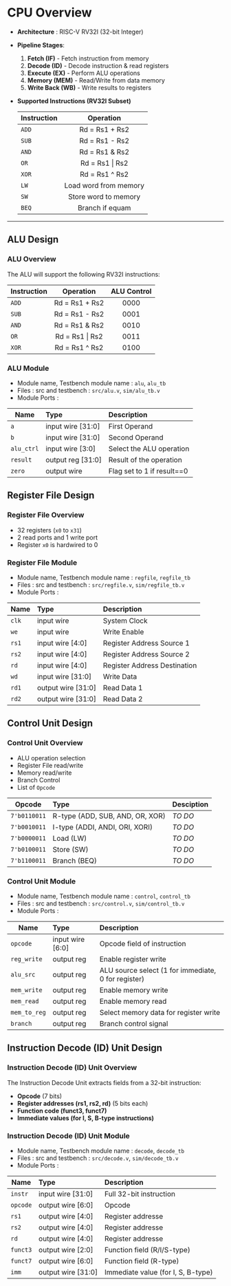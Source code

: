 # **CPU Overview**
-   **Architecture** : RISC-V RV32I (32-bit Integer)
-   **Pipeline Stages**:
    1.  **Fetch       (IF)**    - Fetch instruction from memory
    2.  **Decode      (ID)**    - Decode instruction & read registers
    3.  **Execute     (EX)**    - Perform ALU operations
    4.  **Memory      (MEM)**   - Read/Write from data memory
    5.  **Write Back  (WB)**    - Write results to registers

-   **Supported Instructions (RV32I Subset)**

    | Instruction       | Operation                 |
    |---                |:-:                        |
    |  `ADD`            | Rd = Rs1 + Rs2            |
    |  `SUB`            | Rd = Rs1 - Rs2            |
    |  `AND`            | Rd = Rs1 & Rs2            |
    |  `OR`             | Rd = Rs1 \| Rs2           |
    |  `XOR`            | Rd = Rs1 ^ Rs2            |
    |  `LW`             | Load word from memory     |
    |  `SW`             | Store word to memory      |
    |  `BEQ`            | Branch if equam           |

---

## **ALU Design**
### ALU Overview
The ALU will support the following RV32I instructions:

| Instruction       | Operation                 | ALU Control   |
|---                |:-:                        |:-:            |
|  `ADD`            | Rd = Rs1 + Rs2            | 0000          |
|  `SUB`            | Rd = Rs1 - Rs2            | 0001          |
|  `AND`            | Rd = Rs1 & Rs2            | 0010          |
|  `OR`             | Rd = Rs1 \| Rs2           | 0011          |
|  `XOR`            | Rd = Rs1 ^ Rs2            | 0100          |

### ALU Module
-   Module name, Testbench module name : `alu`, `alu_tb`
-   Files : src and testbench : `src/alu.v`, `sim/alu_tb.v` 
-   Module Ports :

| Name          | Type                 | Description                    |
|---            |:-                    |:-                              |
|  `a`          | input  wire [31:0]   | First Operand                  |
|  `b`          | input  wire [31:0]   | Second Operand                 |
|  `alu_ctrl`   | input  wire [3:0]    | Select the ALU operation       |
|  `result`     | output reg  [31:0]   | Result of the operation        |
|  `zero`       | output wire          | Flag set to 1 if result==0     |

## **Register File Design**
### Register File Overview
-   32 registers (`x0` to `x31`)
-   2 read ports and 1 write port
-   Register `x0` is hardwired to 0

### Register File Module
-   Module name, Testbench module name : `regfile`, `regfile_tb`
-   Files : src and testbench : `src/regfile.v`, `sim/regfile_tb.v` 
-   Module Ports :

| Name         | Type                 | Description                   |
|---           |:-                    |:-                             |
|  `clk`       | input  wire          | System Clock                  |
|  `we`        | input  wire          | Write Enable                  |
|  `rs1`       | input  wire [4:0]    | Register Address Source 1     |
|  `rs2`       | input  wire [4:0]    | Register Address Source 2     |
|  `rd`        | input  wire [4:0]    | Register Address Destination  |
|  `wd`        | input  wire [31:0]   | Write Data                    |
|  `rd1`       | output wire [31:0]   | Read Data 1                   |
|  `rd2`       | output wire [31:0]   | Read Data 2                   |


## **Control Unit Design**
### Control Unit Overview
-   ALU operation selection
-   Register File read/write
-   Memory read/write
-   Branch Control
-   List of `Opcode`

| Opcode                   | Type                                      | Desciption       |
|---                       |:-                                         |:-                |
|  `7'b0110011`            | R-type (ADD, SUB, AND, OR, XOR)           | *TO DO*          |
|  `7'b0010011`            | I-type (ADDI, ANDI, ORI, XORI)            | *TO DO*          |
|  `7'b0000011`            | Load (LW)                                 | *TO DO*          |
|  `7'b0100011`            | Store (SW)                                | *TO DO*          |
|  `7'b1100011`            | Branch (BEQ)                              | *TO DO*          |

### Control Unit Module
-   Module name, Testbench module name : `control`, `control_tb`
-   Files : src and testbench : `src/control.v`, `sim/control_tb.v`
-   Module Ports :

| Name             | Type                | Description                                          |
|---               |:-                   |:-                                                    |
|  `opcode`        | input  wire [6:0]   | Opcode field of instruction                          |
|  `reg_write`     | output reg          | Enable register write                                |
|  `alu_src`       | output reg          | ALU source select (1 for immediate, 0 for register)  |
|  `mem_write`     | output reg          | Enable memory write                                  |
|  `mem_read`      | output reg          | Enable memory read                                   |
|  `mem_to_reg`    | output reg          | Select memory data for register write                |
|  `branch`        | output reg          | Branch control signal                                |




## **Instruction Decode (ID) Unit Design**
### Instruction Decode (ID) Unit Overview
The Instruction Decode Unit extracts fields from a 32-bit instruction:
-   **Opcode** (7 bits)
-   **Register addresses (rs1, rs2, rd)** (5 bits each)
-   **Function code (funct3, funct7)**
-   **Immediate values (for I, S, B-type instructions)**


### Instruction Decode (ID) Unit Module
-   Module name, Testbench module name : `decode`, `decode_tb`
-   Files : src and testbench : `src/decode.v`, `sim/decode_tb.v`
-   Module Ports :

| Name        | Type                 | Description                          |
|---          |:-                    |:-                                    |
|  `instr`    | input  wire [31:0]   | Full 32-bit instruction              |
|  `opcode`   | output wire [6:0]    | Opcode                               |
|  `rs1`      | output wire [4:0]    | Register addresse                    |
|  `rs2`      | output wire [4:0]    | Register addresse                    |
|  `rd`       | output wire [4:0]    | Register addresse                    |
|  `funct3`   | output wire [2:0]    | Function field (R/I/S-type)          |
|  `funct7`   | output wire [6:0]    | Function field (R-type)              |
|  `imm`      | output wire [31:0]   | Immediate value (for I, S, B-type)   |

